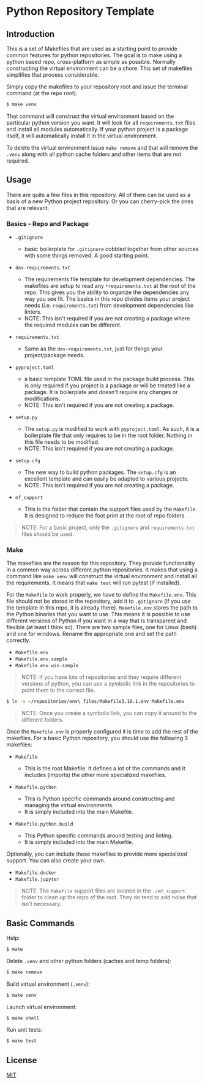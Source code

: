 # Python Repository Template

## Introduction

This is a set of Makefiles that are used as a starting point to provide common features for python repositories. The goal is to make using a python based repo, cross-platform as simple as possible. Normally constructing the virtual environment can be a chore. This set of makefiles simplifies that process considerable.

Simply copy the makefiles to your repository root and issue the terminal command (at the repo root):

```bash
$ make venv
```

That command will construct the virtual environment based on the particular python version you want. It will look for all `requirements.txt` files and install all modules automatically. If your python project is a package itself, it will automatically install it in the virtual environment.

To delete the virtual environment issue `make remove` and that will remove the `.venv` along with all python cache folders and other items that are not required.

## Usage

There are quite a few files in this repository. All of them can be used as a basis of a new Python project repository. Or you can cherry-pick the ones that are relevant.


### Basics - Repo and Package


- `.gitignore`
    - basic boilerplate for `.gitignore` cobbled together from other sources with some things removed. A good starting point.

- `dev-requirements.txt`
    - The requirements file template for development dependencies. The makefiles are setup to read any `*requirements.txt` at the root of the repo. This gives you the ability to organize the dependencies any way you see fit. The basics in this repo divides items your project needs (i.e. `requirements.txt`) from development dependencies like linters.
    - NOTE: This isn't required if you are not creating a package where the required modules can be different.

- `requirements.txt`
    - Same as the `dev-requirements.txt`, just for things your project/package needs.

- `pyproject.toml`
    - a basic template TOML file used in the package build process. This is only required if you project is a package or will be treated like a package. It is boilerplate and doesn't require any changes or modifications.
    - NOTE: This isn't required if you are not creating a package.

- `setup.py`
    - The `setup.py` is modified to work with `pyproject.toml`. As such, it is a boilerplate file that only requires to be in the root folder. Nothing in this file needs to be modified.
    - NOTE: This isn't required if you are not creating a package.

- `setup.cfg`
    - The new way to build python packages. The `setup.cfg` is an excellent template and can easily be adapted to various projects.
    - NOTE: This isn't required if you are not creating a package.

- `mf_support`
    - This is the folder that contain the support files used by the `Makefile`. It is designed to reduce the foot print at the root of repo folders.


>NOTE: For a basic project, only the `.gitignore` and `requirements.txt` files should be used.

### Make

The makefiles are the reason for this repository. They provide functionality in a common way across different python repositories. It makes that using a command like `make venv` will construct the virtual environment and install all the requirements. It means that `make test` will run pytest (if installed). 

For the `Makefile` to work properly, we have to define the `Makefile.env`. This file should not be stored in the repository, add it to `.gitignore` (if you use the template in this repo, it is already there). `Makefile.env` stores the path to the Python binaries that you want to use. This means it is possible to use different versions of Python if you want in a way that is transparent and flexible (at least I think so). There are two sample files, one for Linux (bash) and one for windows. Rename the appropriate one and set the path correctly.

- `Makefile.env`
- `Makefile.env.sample`
- `Makefile.env.win.sample`

>NOTE: If you have lots of repositories and they require different versions of python, you can use a symbolic link in the repositories to point them to the correct file. 

```bash
$ ln -s ~/repositories/env\ files/Makefile3.10.1.env Makefile.env
``` 

>NOTE: Once you create a symbolic link, you can copy it around to the different folders.

Once the `Makefile.env` is properly configured it is time to add the rest of the makefiles. For a basic Python repository, you should use the following 3 makefiles:

- `Makefile`
    - This is the root Makefile. It defines a lot of the commands and it includes (imports) the other more specialized makefiles.

- `Makefile.python`
    - This is Python specific commands around constructing and managing the virtual environments. 
    - It is simply included into the main Makefile.

- `Makefile.python.build`
    - This Python specific commands around testing and linting.
    - It is simply included into the main Makefile.

Optionally, you can include these makefiles to provide more specialized support. You can also create your own.

- `Makefile.docker`
- `Makefile.jupyter`

>NOTE: The `Makefile` support files are located in the `./mf_support` folder to clean up the repo of the root. They do tend to add noise that isn't necessary.


## Basic Commands


Help:

```bash
$ make
```

Delete `.venv` and other python folders (caches and temp folders):

```bash
$ make remove
```

Build virtual environment (`.venv`): 

```bash
$ make venv
```

Launch virtual environment: 

```bash
$ make shell
```

Run unit tests:

```bash
$ make test
```


## License

[MIT](https://choosealicense.com/licenses/mit/)

